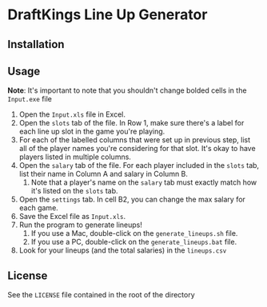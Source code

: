 # DraftKings Line Up Generator

## Installation


## Usage

**Note**: It's important to note that you shouldn't change bolded cells in the `Input.exe` file

1. Open the `Input.xls` file in Excel.
1. Open the `slots` tab of the file. In Row 1, make sure there's a label for each line up slot in the game you're playing.
2. For each of the labelled columns that were set up in previous step, list all of the player names you're considering for that slot. It's okay to have players listed in multiple columns.
3. Open the `salary` tab of the file. For each player included in the `slots` tab, list their name in Column A and salary in Column B.
   1. Note that a player's name on the `salary` tab must exactly match how it's listed on the `slots` tab.
4. Open the `settings` tab. In cell B2, you can change the max salary for each game.
5. Save the Excel file as `Input.xls`.
6. Run the program to generate lineups!
   1. If you use a Mac, double-click on the `generate_lineups.sh` file.
   1. If you use a PC, double-click on the `generate_lineups.bat` file.
1. Look for your lineups (and the total salaries) in the `lineups.csv`

## License
See the `LICENSE` file contained in the root of the directory